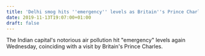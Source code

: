 ```yaml
---
title: 'Delhi smog hits ''emergency'' levels as Britain''s Prince Charles visits'
date: 2019-11-13T19:07:00+01:00
draft: false
---
```


The Indian capital's notorious air pollution hit "emergency" levels again Wednesday, coinciding with a visit by Britain's Prince Charles.